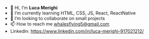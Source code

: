 - 👋 Hi, I’m <strong>Luca Merighi</strong>
- 🌱 I’m currently learning HTML, CSS, JS, React, ReactNative
- 💞️ I’m looking to collaborate on small projects
- 📫 How to reach me whalesflying5@gmail.com
- Linkedin: https://www.linkedin.com/in/luca-merighi-917021212/
